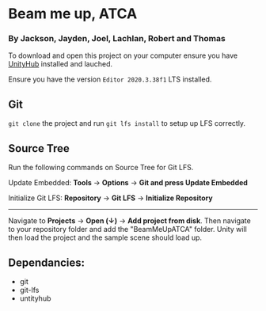 # Beam me up, ATCA
### By Jackson, Jayden, Joel, Lachlan, Robert and Thomas

To download and open this project on your computer ensure you have [UnityHub](https://unity3d.com/get-unity/download) installed and lauched.

Ensure you have the version `Editor 2020.3.38f1` LTS installed.

## Git

`git clone` the project and run `git lfs install` to setup up LFS correctly.

## Source Tree

Run the following commands on Source Tree for Git LFS.

Update Embedded: 
**Tools** -> **Options** -> **Git and press Update Embedded**

Initialize Git LFS: 
**Repository** -> **Git LFS** -> **Initialize Repository**

---

Navigate to **Projects** -> **Open (↓)** -> **Add project from disk**. Then navigate to your repository folder and add the "BeamMeUpATCA" folder. Unity will then load the project and the sample scene should load up.

## Dependancies:
- git
- git-lfs
- untityhub

